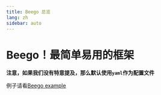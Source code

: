 ```yaml
---
title: Beego 总览
lang: zh
sidebar: auto
---
```

# Beego！最简单易用的框架

**注意，如果我们没有特意提及，那么默认使用`yaml`作为配置文件**

例子请看[Beego example](https://github.com/beego/beego-example)
